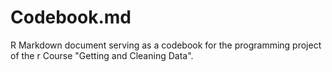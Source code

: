 Codebook.md
========================================================

R Markdown document serving as a codebook for the programming project of the r Course "Getting and Cleaning Data".



